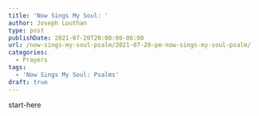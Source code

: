 ```yaml
---
title: 'Now Sings My Soul: '
author: Joseph Louthan
type: post
publishDate: 2021-07-20T20:00:00-06:00
url: /now-sings-my-soul-psalm/2021-07-20-pm-now-sings-my-soul-psalm/
categories:
  - Prayers
tags:
  - 'Now Sings My Soul: Psalms'
draft: true
---
```

<div style="font-variant: small-caps;">

</div>
    start-here
